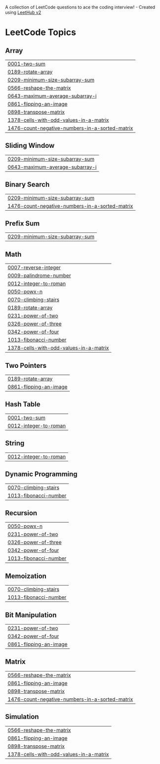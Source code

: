 A collection of LeetCode questions to ace the coding interview! - Created using [LeetHub v2](https://github.com/arunbhardwaj/LeetHub-2.0)
<!---LeetCode Topics Start-->
# LeetCode Topics
## Array
|  |
| ------- |
| [0001-two-sum](https://github.com/webricated/Leetcode/tree/master/0001-two-sum) |
| [0189-rotate-array](https://github.com/webricated/Leetcode/tree/master/0189-rotate-array) |
| [0209-minimum-size-subarray-sum](https://github.com/webricated/Leetcode/tree/master/0209-minimum-size-subarray-sum) |
| [0566-reshape-the-matrix](https://github.com/webricated/Leetcode/tree/master/0566-reshape-the-matrix) |
| [0643-maximum-average-subarray-i](https://github.com/webricated/Leetcode/tree/master/0643-maximum-average-subarray-i) |
| [0861-flipping-an-image](https://github.com/webricated/Leetcode/tree/master/0861-flipping-an-image) |
| [0898-transpose-matrix](https://github.com/webricated/Leetcode/tree/master/0898-transpose-matrix) |
| [1378-cells-with-odd-values-in-a-matrix](https://github.com/webricated/Leetcode/tree/master/1378-cells-with-odd-values-in-a-matrix) |
| [1476-count-negative-numbers-in-a-sorted-matrix](https://github.com/webricated/Leetcode/tree/master/1476-count-negative-numbers-in-a-sorted-matrix) |
## Sliding Window
|  |
| ------- |
| [0209-minimum-size-subarray-sum](https://github.com/webricated/Leetcode/tree/master/0209-minimum-size-subarray-sum) |
| [0643-maximum-average-subarray-i](https://github.com/webricated/Leetcode/tree/master/0643-maximum-average-subarray-i) |
## Binary Search
|  |
| ------- |
| [0209-minimum-size-subarray-sum](https://github.com/webricated/Leetcode/tree/master/0209-minimum-size-subarray-sum) |
| [1476-count-negative-numbers-in-a-sorted-matrix](https://github.com/webricated/Leetcode/tree/master/1476-count-negative-numbers-in-a-sorted-matrix) |
## Prefix Sum
|  |
| ------- |
| [0209-minimum-size-subarray-sum](https://github.com/webricated/Leetcode/tree/master/0209-minimum-size-subarray-sum) |
## Math
|  |
| ------- |
| [0007-reverse-integer](https://github.com/webricated/Leetcode/tree/master/0007-reverse-integer) |
| [0009-palindrome-number](https://github.com/webricated/Leetcode/tree/master/0009-palindrome-number) |
| [0012-integer-to-roman](https://github.com/webricated/Leetcode/tree/master/0012-integer-to-roman) |
| [0050-powx-n](https://github.com/webricated/Leetcode/tree/master/0050-powx-n) |
| [0070-climbing-stairs](https://github.com/webricated/Leetcode/tree/master/0070-climbing-stairs) |
| [0189-rotate-array](https://github.com/webricated/Leetcode/tree/master/0189-rotate-array) |
| [0231-power-of-two](https://github.com/webricated/Leetcode/tree/master/0231-power-of-two) |
| [0326-power-of-three](https://github.com/webricated/Leetcode/tree/master/0326-power-of-three) |
| [0342-power-of-four](https://github.com/webricated/Leetcode/tree/master/0342-power-of-four) |
| [1013-fibonacci-number](https://github.com/webricated/Leetcode/tree/master/1013-fibonacci-number) |
| [1378-cells-with-odd-values-in-a-matrix](https://github.com/webricated/Leetcode/tree/master/1378-cells-with-odd-values-in-a-matrix) |
## Two Pointers
|  |
| ------- |
| [0189-rotate-array](https://github.com/webricated/Leetcode/tree/master/0189-rotate-array) |
| [0861-flipping-an-image](https://github.com/webricated/Leetcode/tree/master/0861-flipping-an-image) |
## Hash Table
|  |
| ------- |
| [0001-two-sum](https://github.com/webricated/Leetcode/tree/master/0001-two-sum) |
| [0012-integer-to-roman](https://github.com/webricated/Leetcode/tree/master/0012-integer-to-roman) |
## String
|  |
| ------- |
| [0012-integer-to-roman](https://github.com/webricated/Leetcode/tree/master/0012-integer-to-roman) |
## Dynamic Programming
|  |
| ------- |
| [0070-climbing-stairs](https://github.com/webricated/Leetcode/tree/master/0070-climbing-stairs) |
| [1013-fibonacci-number](https://github.com/webricated/Leetcode/tree/master/1013-fibonacci-number) |
## Recursion
|  |
| ------- |
| [0050-powx-n](https://github.com/webricated/Leetcode/tree/master/0050-powx-n) |
| [0231-power-of-two](https://github.com/webricated/Leetcode/tree/master/0231-power-of-two) |
| [0326-power-of-three](https://github.com/webricated/Leetcode/tree/master/0326-power-of-three) |
| [0342-power-of-four](https://github.com/webricated/Leetcode/tree/master/0342-power-of-four) |
| [1013-fibonacci-number](https://github.com/webricated/Leetcode/tree/master/1013-fibonacci-number) |
## Memoization
|  |
| ------- |
| [0070-climbing-stairs](https://github.com/webricated/Leetcode/tree/master/0070-climbing-stairs) |
| [1013-fibonacci-number](https://github.com/webricated/Leetcode/tree/master/1013-fibonacci-number) |
## Bit Manipulation
|  |
| ------- |
| [0231-power-of-two](https://github.com/webricated/Leetcode/tree/master/0231-power-of-two) |
| [0342-power-of-four](https://github.com/webricated/Leetcode/tree/master/0342-power-of-four) |
| [0861-flipping-an-image](https://github.com/webricated/Leetcode/tree/master/0861-flipping-an-image) |
## Matrix
|  |
| ------- |
| [0566-reshape-the-matrix](https://github.com/webricated/Leetcode/tree/master/0566-reshape-the-matrix) |
| [0861-flipping-an-image](https://github.com/webricated/Leetcode/tree/master/0861-flipping-an-image) |
| [0898-transpose-matrix](https://github.com/webricated/Leetcode/tree/master/0898-transpose-matrix) |
| [1476-count-negative-numbers-in-a-sorted-matrix](https://github.com/webricated/Leetcode/tree/master/1476-count-negative-numbers-in-a-sorted-matrix) |
## Simulation
|  |
| ------- |
| [0566-reshape-the-matrix](https://github.com/webricated/Leetcode/tree/master/0566-reshape-the-matrix) |
| [0861-flipping-an-image](https://github.com/webricated/Leetcode/tree/master/0861-flipping-an-image) |
| [0898-transpose-matrix](https://github.com/webricated/Leetcode/tree/master/0898-transpose-matrix) |
| [1378-cells-with-odd-values-in-a-matrix](https://github.com/webricated/Leetcode/tree/master/1378-cells-with-odd-values-in-a-matrix) |
<!---LeetCode Topics End-->